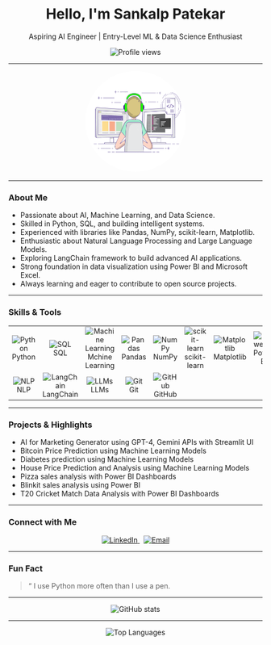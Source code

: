 <!--
  Profile README for Dinesh Kumar Manimela 
-->

<h1 align="center">
  Hello, I'm Sankalp Patekar
</h1>

<p align="center">
  Aspiring AI Engineer | Entry-Level ML & Data Science Enthusiast
</p>

<p align="center">
  <img src="https://komarev.com/ghpvc/?username=sankalp69&color=blue" alt="Profile views" />
</p>

---

<!-- Profile image -->
<p align="center">
  <img width="200" height="200" src="https://raw.githubusercontent.com/mikonoid/mikonoid/main/images/gifs/coder3.gif" alt="Dinesh Profile Picture" style="border-radius:50%" />
</p>

---

###  About Me

- Passionate about AI, Machine Learning, and Data Science.
- Skilled in Python, SQL, and building intelligent systems.
- Experienced with libraries like Pandas, NumPy, scikit-learn, Matplotlib.
- Enthusiastic about Natural Language Processing and Large Language Models.
- Exploring LangChain framework to build advanced AI applications.
- Strong foundation in data visualization using Power BI and Microsoft Excel.
- Always learning and eager to contribute to open source projects.

---

### Skills & Tools

<table>
  <tr>
    <td align="center"><img src="https://cdn.jsdelivr.net/gh/devicons/devicon/icons/python/python-original.svg" width="50" alt="Python"/><br>Python</td>
    <td align="center"><img src="https://cdn.jsdelivr.net/gh/devicons/devicon/icons/sqlite/sqlite-original.svg" width="50" alt="SQL"/><br>SQL</td> 
    <td align="center"><img src="https://onleitechnologies.com/wp-content/uploads/2021/12/Machine-Learning-1000x1000-1-1.jpg" width="50" alt="Machine Learning"/><br>Mchine Learning</td>
    <td align="center"><img src="https://cdn.jsdelivr.net/gh/devicons/devicon/icons/pandas/pandas-original.svg" width="50" alt="Pandas"/><br>Pandas</td>
    <td align="center"><img src="https://cdn.jsdelivr.net/gh/devicons/devicon/icons/numpy/numpy-original.svg" width="50" alt="NumPy"/><br>NumPy</td>
    <td align="center"><img src="https://avatars.githubusercontent.com/u/17349883?s=280&v=4" width="50" alt="scikit-learn"/><br>scikit-learn</td>
    <td align="center"><img src="https://cdn.jsdelivr.net/gh/devicons/devicon/icons/matplotlib/matplotlib-original.svg" width="50" alt="Matplotlib"/><br>Matplotlib</td>
    <td align="center"><img src="https://tse3.mm.bing.net/th?id=OIP.Oxo-u9GMK3zbEM5h-FiVnQHaEK&pid=Api&P=0&h=180" width="50" alt="Power BI"/><br>Power BI</td>
    <td align="center"><img src="https://th.bing.com/th/id/OIP.wIfanQtKi0iBtmnctZ6BJwAAAA?rs=1&pid=ImgDetMain" width="50" alt="Microsoft Excel"/><br>Microsoft Excel</td>
  
  </tr>
  <tr>
    <td align="center"><img src="https://img.freepik.com/premium-vector/nlp-natural-language-processing-cognitive-computing-technology-concept-virtual-screen-robotic-hand-touching-digital-interface_127544-332.jpg?w=2000" width="50" alt="NLP"/><br>NLP</td>
    <td align="center"><img src="https://cdn.analyticsvidhya.com/wp-content/uploads/2023/07/langchain3.png" width="50" alt="LangChain"/><br>LangChain</td>
    <td align="center"><img src="https://tse4.mm.bing.net/th?id=OIP.mHNJZ23vq8C2iNXhZbDBzAHaFP&pid=Api&P=0&h=180" width="50" alt="LLMs"/><br>LLMs</td>
    <td align="center"><img src="https://cdn.jsdelivr.net/gh/devicons/devicon/icons/git/git-original.svg" width="50" alt="Git"/><br>Git</td>
    <td align="center"><img src="https://cdn.jsdelivr.net/gh/devicons/devicon/icons/github/github-original.svg" width="50" alt="GitHub"/><br>GitHub</td>
  </tr>
</table>

---

### Projects & Highlights

- AI for Marketing Generator using GPT-4, Gemini APIs with Streamlit UI
- Bitcoin Price Prediction using Machine Learning Models
- Diabetes prediction using Machine Learning Models
- House Price Prediction and Analysis using Machine Learning Models
- Pizza sales analysis with Power BI Dashboards
- Blinkit sales analysis using Power BI 
- T20 Cricket Match Data Analysis with Power BI Dashboards

---

### Connect with Me

<p align="center">
  <a href="https://www.linkedin.com/public-profile/settings?lipi=urn%3Ali%3Apage%3Ad_flagship3_profile_self_edit_contact-info%3B2WMNgbbeS560CinvEI3Fdw%3D%3D" target="_blank">
    <img src="https://img.shields.io/badge/-LinkedIn-blue?style=for-the-badge&logo=linkedin&logoColor=white" alt="LinkedIn"/>
  </a>
  &nbsp;
  <a href="dineshmanimela088@gmail.com" target="_blank">
    <img src="https://img.shields.io/badge/-Email-D14836?style=for-the-badge&logo=gmail&logoColor=white" alt="Email"/>
  </a>
</p>

---

### Fun Fact

> “ I use Python more often than I use a pen.

---

<!-- Optional GitHub stats card -->
<p align="center">
  <img src="https://github-readme-stats.vercel.app/api?username=dineshkumar8464&show_icons=true&theme=radical" alt="GitHub stats"/>
</p>

---

<!-- Optional Top Languages card -->
<p align="center">
  <img src="https://github-readme-stats.vercel.app/api/top-langs/?username=dineshkumar8464&layout=compact&theme=radical" alt="Top Languages"/>
</p>
